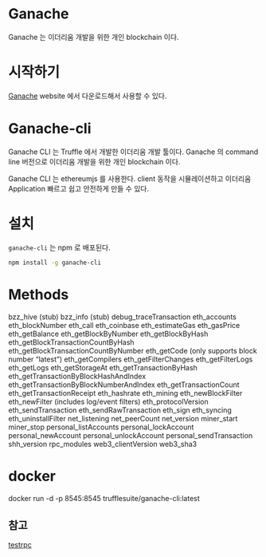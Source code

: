 # Ganache
Ganache 는 이더리움 개발을 위한 개인 blockchain 이다.

# 시작하기
[Ganache](http://truffleframework.com/ganache/) website 에서 다운로드해서 사용할 수 있다.


# Ganache-cli
Ganache CLI 는 Truffle 에서 개발한 이더리움 개발 툴이다.
Ganache 의 command line 버전으로 이더리움 개발을 위한 개인 blockchain 이다.

Ganache CLI 는 ethereumjs 를 사용한다. client 동작을 시뮬레이션하고
이더리움 Application 빠르고 쉽고 안전하게 만들 수 있다.

# 설치
`ganache-cli` 는 npm 로 배포된다.
```sh
npm install -g ganache-cli
```
# Methods
bzz_hive (stub)
bzz_info (stub)
debug_traceTransaction
eth_accounts
eth_blockNumber
eth_call
eth_coinbase
eth_estimateGas
eth_gasPrice
eth_getBalance
eth_getBlockByNumber
eth_getBlockByHash
eth_getBlockTransactionCountByHash
eth_getBlockTransactionCountByNumber
eth_getCode (only supports block number “latest”)
eth_getCompilers
eth_getFilterChanges
eth_getFilterLogs
eth_getLogs
eth_getStorageAt
eth_getTransactionByHash
eth_getTransactionByBlockHashAndIndex
eth_getTransactionByBlockNumberAndIndex
eth_getTransactionCount
eth_getTransactionReceipt
eth_hashrate
eth_mining
eth_newBlockFilter
eth_newFilter (includes log/event filters)
eth_protocolVersion
eth_sendTransaction
eth_sendRawTransaction
eth_sign
eth_syncing
eth_uninstallFilter
net_listening
net_peerCount
net_version
miner_start
miner_stop
personal_listAccounts
personal_lockAccount
personal_newAccount
personal_unlockAccount
personal_sendTransaction
shh_version
rpc_modules
web3_clientVersion
web3_sha3


# docker
docker run -d -p 8545:8545 trufflesuite/ganache-cli:latest


## 참고
[testrpc](https://github.com/trufflesuite/ganache-cli)
